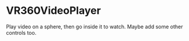 # VR360VideoPlayer
Play video on a sphere, then go inside it to watch. Maybe add some other controls too.
